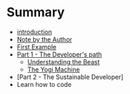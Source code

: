 # Summary

* [introduction](README.md)
* [Note by the Author](authorsnote.md)
* [First Example](a_first_example.md)
* [Part 1 - The Developer's path](part_1_-_the_developers_path.md)
   * [Understanding the Beast](understanding_the_beast.md)
   * [The Yogi Machine](the_yogi_machine.md)
* [Part 2 - The Sustainable Developer]
* Learn how to code

